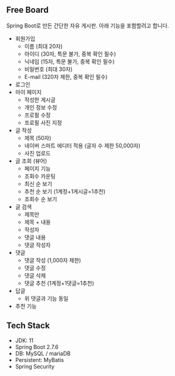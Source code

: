 ## Free Board
Spring Boot로 만든 간단한 자유 게시판. 아래 기능을 포함할려고 합니다.

- 회원가입
  - 이름 (최대 20자)
  - 아이디 (30자, 특문 불가, 중복 확인 필수)
  - 닉네임 (15자, 특문 불가, 중복 확인 필수)
  - 비밀번호 (최대 30자)
  - E-mail (320자 제한, 중복 확인 필수)
- 로그인
- 마이 페이지
  - 작성한 게시글
  - 개인 정보 수정
  - 프로필 수정
  - 프로필 사진 지정
- 글 작성
  - 제목 (50자)
  - 네이버 스마트 에디터 적용 (글자 수 제한 50,000자)
  - 사진 업로드
- 글 조회 (뷰어)
  - 페이지 기능
  - 조회수 카운팅
  - 최신 순 보기
  - 추천 순 보기 (1계정+1게시글=1추천)
  - 조회수 순 보기
- 글 검색
  - 제목만
  - 제목 + 내용
  - 작성자
  - 댓글 내용
  - 댓글 작성자
- 댓글
  - 댓글 작성 (1,000자 제한)
  - 댓글 수정
  - 댓글 삭제
  - 댓글 추천 (1계정+1댓글=1추천)
- 답글
  - 위 댓글과 기능 동일
- 추천 기능

## Tech Stack

- JDK: 11
- Spring Boot 2.7.6
- DB: MySQL / mariaDB
- Persistent: MyBatis
- Spring Security